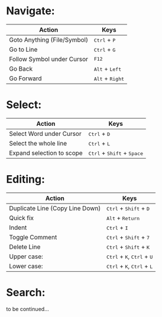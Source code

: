 # Navigate:

Action|Keys
---|---|
Goto Anything (File/Symbol)  | <kbd>Ctrl</kbd> + <kbd>P</kbd>    |  
Go to Line                   |<kbd>Ctrl</kbd> + <kbd>G</kbd>                 |      
Follow Symbol under Cursor   |<kbd>F12</kbd>  |
Go Back                      |<kbd>Alt</kbd> + <kbd>Left</kbd>|
Go Forward                   |<kbd>Alt</kbd> + <kbd>Right</kbd>|


# Select:

Action|Keys
---|---|
Select Word under Cursor        |<kbd>Ctrl</kbd> + <kbd>D</kbd>|
Select the whole line           |<kbd>Ctrl</kbd> + <kbd>L</kbd>|
Expand selection to scope       |<kbd>Ctrl</kbd> + <kbd>Shift</kbd> + <kbd>Space</kbd>|


# Editing:

Action|Keys
---|---|
Duplicate Line (Copy Line Down) |<kbd>Ctrl</kbd> + <kbd>Shift</kbd> + <kbd>D</kbd>|
Quick fix                        |<kbd>Alt</kbd> + <kbd>Return</kbd>|
Indent                          |<kbd>Ctrl</kbd> + <kbd>I</kbd>|
Toggle Comment                  |<kbd>Ctrl</kbd> + <kbd>Shift</kbd> + <kbd>7</kbd>|
Delete Line                     |<kbd>Ctrl</kbd> + <kbd>Shift</kbd> + <kbd>K</kbd>|
Upper case:                     |<kbd>Ctrl</kbd> + <kbd>K</kbd>, <kbd>Ctrl</kbd> + <kbd>U</kbd>|
Lower case:                     |<kbd>Ctrl</kbd> + <kbd>K</kbd>, <kbd>Ctrl</kbd> + <kbd>L</kbd>|

# Search:

to be continued...
